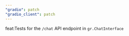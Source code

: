 ```yaml
---
"gradio": patch
"gradio_client": patch
---
```


feat:Tests for the `/chat` API endpoint in `gr.ChatInterface`
